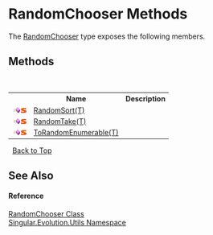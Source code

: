 # RandomChooser Methods
 

The <a href="cb00cea9-74e6-a1a1-8ec7-4d48c2888e2b">RandomChooser</a> type exposes the following members.


## Methods
&nbsp;<table><tr><th></th><th>Name</th><th>Description</th></tr><tr><td>![Public method](media/pubmethod.gif "Public method")![Static member](media/static.gif "Static member")</td><td><a href="cdd9797a-af73-3004-b6f9-c0e54475f2e7">RandomSort(T)</a></td><td /></tr><tr><td>![Public method](media/pubmethod.gif "Public method")![Static member](media/static.gif "Static member")</td><td><a href="8daef7ef-8cc4-1a5f-4087-2316936de5c9">RandomTake(T)</a></td><td /></tr><tr><td>![Public method](media/pubmethod.gif "Public method")![Static member](media/static.gif "Static member")</td><td><a href="e014653a-03ed-8cf8-a257-23daa7bac494">ToRandomEnumerable(T)</a></td><td /></tr></table>&nbsp;
<a href="#randomchooser-methods">Back to Top</a>

## See Also


#### Reference
<a href="cb00cea9-74e6-a1a1-8ec7-4d48c2888e2b">RandomChooser Class</a><br /><a href="bb7b030e-87d6-8095-f2c6-b0b821b0d323">Singular.Evolution.Utils Namespace</a><br />